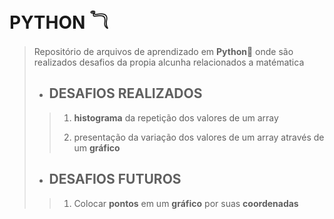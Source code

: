 
# PYTHON  𓆓
> Repositório de arquivos de aprendizado em **Python🐍** onde são realizados desafios da propia alcunha relacionados a matématica
>
>
>
> * ##  DESAFIOS REALIZADOS
>
>
> > 1. **histograma** da repetição dos valores de um array
> >
> >  1. presentação da variação dos valores de um array através de um **gráfico** 
>
> * ## DESAFIOS FUTUROS
>
> > 1. Colocar **pontos** em um **gráfico** por suas **coordenadas**
